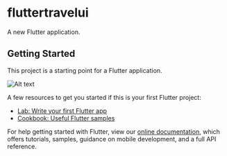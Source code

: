 # fluttertravelui

A new Flutter application.

## Getting Started

This project is a starting point for a Flutter application.

![Alt text](assets/hame_page.jpg?assets=true "Home Page")

A few resources to get you started if this is your first Flutter project:

- [Lab: Write your first Flutter app](https://flutter.dev/docs/get-started/codelab)
- [Cookbook: Useful Flutter samples](https://flutter.dev/docs/cookbook)

For help getting started with Flutter, view our
[online documentation](https://flutter.dev/docs), which offers tutorials,
samples, guidance on mobile development, and a full API reference.
